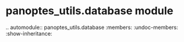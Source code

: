 panoptes\_utils.database module
===============================

.. automodule:: panoptes_utils.database
    :members:
    :undoc-members:
    :show-inheritance:
